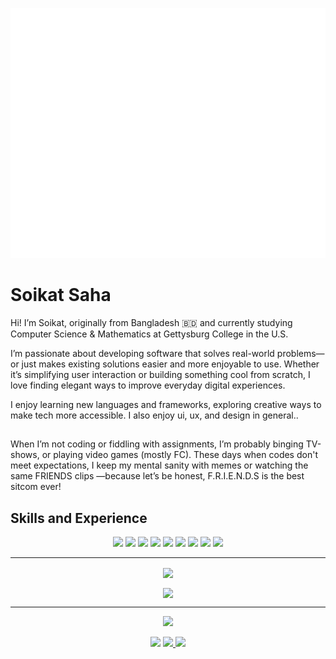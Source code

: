 <p align="center">
 <img  width="800" height="400" src="https://github.com/soikat27/soikat27/blob/main/svg/luminance.svg">
</p>

# Soikat Saha
Hi! I’m Soikat, originally from Bangladesh 🇧🇩 and currently studying Computer Science & Mathematics at Gettysburg College in the U.S.

I’m passionate about developing software that solves real-world problems—or just makes existing solutions easier and more enjoyable to use. Whether it’s simplifying user interaction or building something cool from scratch, I love finding elegant ways to improve everyday digital experiences.

I enjoy learning new languages and frameworks, exploring creative ways to make tech more accessible. I also enjoy ui, ux, and design in general..

##

When I’m not coding or fiddling with assignments, I’m probably binging TV-shows, or playing video games (mostly FC). These days when codes don't meet expectations, I keep my mental sanity with memes or watching the same FRIENDS clips —because let’s be honest, F.R.I.E.N.D.S is the best sitcom ever!

## Skills and Experience
<p align="center">

<img src="https://img.shields.io/badge/html5%20-%23E34F26.svg?&style=for-the-badge&logo=html5&logoColor=white"/>
<img src="https://img.shields.io/badge/css3%20-%231572B6.svg?&style=for-the-badge&logo=css3&logoColor=white"/>
<img src="https://img.shields.io/badge/javascript%20-%23323330.svg?&style=for-the-badge&logo=javascript&logoColor=%23F7DF1E"/>
<img src="https://img.shields.io/badge/node.js%20-%23F05033.svg?&style=for-the-badge&logo=node.js&logoColor=white"/> 

<img src="https://img.shields.io/badge/java%20-%2314354C.svg?&style=for-the-badge&logo=python&logoColor=white"/>
<img src="https://img.shields.io/badge/python%20-%2314354C.svg?&style=for-the-badge&logo=python&logoColor=white"/> 
<img src="https://img.shields.io/badge/c++%20-%2300599C.svg?&style=for-the-badge&logo=c%2B%2B&ogoColor=white"/>

<img src="https://img.shields.io/badge/git%20-%23F05033.svg?&style=for-the-badge&logo=git&logoColor=white"/>
<img src="https://img.shields.io/badge/adobe%20-%23E34F26.svg?&style=for-the-badge&logo=adobe-illustrator&logoColor=white"/>
</p>


<hr>

<p align=center> 
  <img align=center src="https://github-readme-stats.vercel.app/api/top-langs/?username=soikat27&layout=compact&theme=radical">
</p>

<p align=center>
  <img align=center src="https://github-readme-stats.vercel.app/api?username=soikat27&show_icons=true&theme=radical">
</p>

<hr>



<p align="center">
 <a href="https://www.linkedin.com/in/soikatsaha"><img src="https://img.shields.io/badge/linkedin-%230077B5.svg?&style=for-the-badge&logo=linkedin&logoColor=white" height=25></a>

<p align=center>
 <a href="https://github.com/soikat27"><img src="https://img.shields.io/github/followers/soikat27?style=social"></a>
  <a href="https://github.com/soikat27">
    <img src="https://badges.pufler.dev/visits/soikat27/soikat27?style=flat-square&color=black&logo=github">
  </a>
  <a href="https://github.com/soikat27?tab=repositories">
    <img src="https://badges.pufler.dev/repos/soikat27?style=flat-square&color=black&logo=github">
  </a>
</p>

